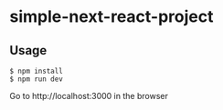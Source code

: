 # simple-next-react-project

## Usage

```
$ npm install
$ npm run dev
```

Go to http://localhost:3000 in the browser
